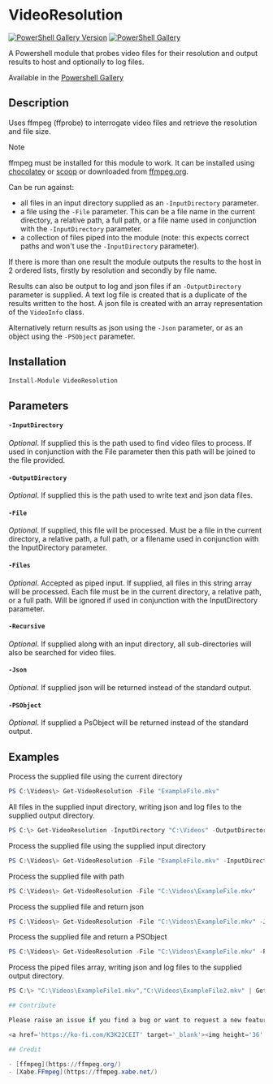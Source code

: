# VideoResolution

[![PowerShell Gallery Version](https://img.shields.io/powershellgallery/v/VideoResolution?label=VideoResolution&logo=powershell&style=plastic)](https://www.powershellgallery.com/packages/VideoResolution)
[![PowerShell Gallery](https://img.shields.io/powershellgallery/dt/VideoResolution?style=plastic)](https://www.powershellgallery.com/packages/VideoResolution)

A Powershell module that probes video files for their resolution and output results to host and optionally to log files.

Available in the [Powershell Gallery](https://www.powershellgallery.com/packages/VideoResolution)

## Description
Uses ffmpeg (ffprobe) to interrogate video files and retrieve the resolution and file size.

> [!NOTE]
> ffmpeg must be installed for this module to work. It can be installed using [chocolatey](https://chocolatey.org/packages/ffmpeg) or [scoop](https://scoop.sh/) or downloaded from [ffmpeg.org](https://ffmpeg.org/download.html).

Can be run against: 

* all files in an input directory supplied as an `-InputDirectory` parameter.
* a file using the `-File` parameter. This can be a file name in the current directory, a relative path, a full path, or a file name used in conjunction with the `-InputDirectory` parameter.
* a collection of files piped into the module (note: this expects correct paths and won't use the `-InputDirectory` parameter).

If there is more than one result the module outputs the results to the host in 2 ordered lists, firstly by resolution and secondly by file name.

Results can also be output to log and json files if an `-OutputDirectory` parameter is supplied.
A text log file is created that is a duplicate of the results written to the host.
A json file is created with an array representation of the `VideoInfo` class.

Alternatively return results as json using the `-Json` parameter, or as an object using the `-PSObject` parameter.

## Installation

```powershell
Install-Module VideoResolution
```

## Parameters

#### `-InputDirectory`
*Optional*. If supplied this is the path used to find video files to process. If used in conjunction with the File
parameter then this path will be joined to the file provided.

#### `-OutputDirectory`
*Optional*. If supplied this is the path used to write text and json data files.

#### `-File`
*Optional*. If supplied, this file will be processed. Must be a file in the current directory, a relative path, a full
path, or a filename used in conjunction with the InputDirectory parameter.

#### `-Files`
*Optional*. Accepted as piped input. If supplied, all files in this string array will be processed. Each file must be
in the current directory, a relative path, or a full path. Will be ignored if used in conjunction with the
InputDirectory parameter.

#### `-Recursive`
*Optional*. If supplied along with an input directory, all sub-directories will also be searched for video files.

#### `-Json`
*Optional*. If supplied json will be returned instead of the standard output.

#### `-PSObject`
*Optional*. If supplied a PsObject will be returned instead of the standard output.

## Examples

Process the supplied file using the current directory

```powershell
PS C:\Videos\> Get-VideoResolution -File "ExampleFile.mkv"
```

All files in the supplied input directory, writing json and log files to the supplied output directory.

```powershell
PS C:\> Get-VideoResolution -InputDirectory "C:\Videos" -OutputDirectory "C:\Videos\Logs"
```

Process the supplied file using the supplied input directory

```powershell
PS C:\Videos\> Get-VideoResolution -File "ExampleFile.mkv" -InputDirectory "C:\Videos"
```

Process the supplied file with path

```powershell
PS C:\Videos\> Get-VideoResolution -File "C:\Videos\ExampleFile.mkv"
```

Process the supplied file and return json

```powershell
PS C:\Videos\> Get-VideoResolution -File "C:\Videos\ExampleFile.mkv" -Json
```

Process the supplied file and return a PSObject

```powershell
PS C:\Videos\> Get-VideoResolution -File "C:\Videos\ExampleFile.mkv" -PSObject
```

Process the piped files array, writing json and log files to the supplied output directory.

```powershell
PS C:\> "C:\Videos\ExampleFile1.mkv","C:\Videos\ExampleFile2.mkv" | Get-VideoResolution -OutputDirectory "C:\Videos\Logs"

## Contribute

Please raise an issue if you find a bug or want to request a new feature, or create a pull request to contribute.

<a href='https://ko-fi.com/K3K22CEIT' target='_blank'><img height='36' style='border:0px;height:36px;' src='https://cdn.ko-fi.com/cdn/kofi4.png?v=2' border='0' alt='Buy Me a Coffee at ko-fi.com' /></a>

## Credit

- [ffmpeg](https://ffmpeg.org/)
- [Xabe.FFmpeg](https://ffmpeg.xabe.net/)